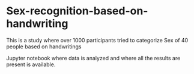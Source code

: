 # Sex-recognition-based-on-handwriting
This is a study where over 1000 participants tried to categorize Sex of 40 people based on handwritings

Jupyter notebook where data is analyzed and where all the results are present is available.


